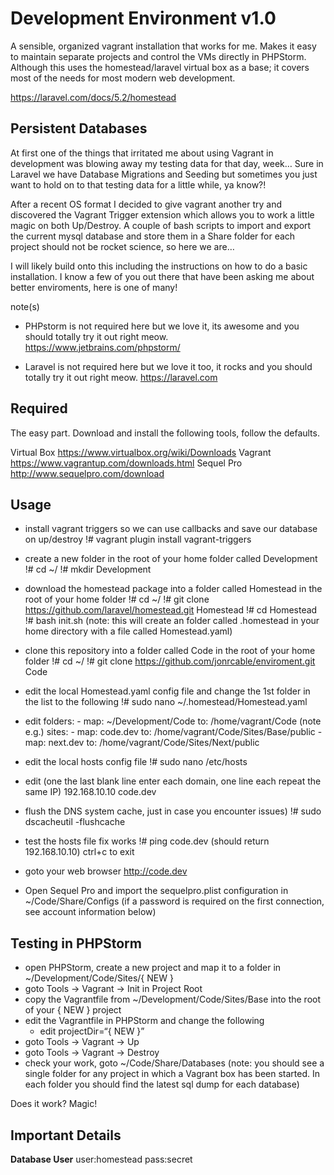 Development Environment v1.0
===========

A sensible, organized vagrant installation that works for me. Makes it easy to maintain separate projects and control the VMs directly in PHPStorm. Although this uses the homestead/laravel virtual box as a base; it covers most of the needs for most modern web development. 

https://laravel.com/docs/5.2/homestead

## Persistent Databases
At first one of the things that irritated me about using Vagrant in development was blowing away my testing data for that day, week… Sure in Laravel we have Database Migrations and Seeding but sometimes you just want to hold on to that testing data for a little while, ya know?!

After a recent OS format I decided to give vagrant another try and discovered the Vagrant Trigger extension which allows you to work a little magic on both Up/Destroy. A couple of bash scripts to import and export the current mysql database and store them in a Share folder for each project should not be rocket science, so here we are…  

I will likely build onto this including the instructions on how to do a basic installation. I know a few of you out there that have been asking me about better enviroments, here is one of many!

note(s)
- PHPstorm is not required here but we love it, its awesome and you should totally try it out right meow.
https://www.jetbrains.com/phpstorm/

- Laravel is not required here but we love it too, it rocks and you should totally try it out right meow.
https://laravel.com

## Required 
The easy part. Download and install the following tools, follow the defaults.

Virtual Box
https://www.virtualbox.org/wiki/Downloads
Vagrant
https://www.vagrantup.com/downloads.html
Sequel Pro
http://www.sequelpro.com/download

## Usage
- install vagrant triggers so we can use callbacks and save our database on up/destroy
	!# vagrant plugin install vagrant-triggers

- create a new folder in the root of your home folder called Development
	!# cd ~/
	!# mkdir Development

- download the homestead package into a folder called Homestead in the root of your home folder
	!# cd ~/
	!# git clone https://github.com/laravel/homestead.git Homestead
	!# cd Homestead
	!# bash init.sh
	(note: this will create an folder called .homestead in your home directory with a file called Homestead.yaml)

- clone this repository into a folder called Code in the root of your home folder
	!# cd ~/
	!# git clone https://github.com/jonrcable/enviroment.git Code

- edit the local Homestead.yaml config file and change the 1st folder in the list to the following 
 !# sudo nano ~/.homestead/Homestead.yaml
 + edit
	folders:
		- map: ~/Development/Code
		  to:  /home/vagrant/Code
 (note e.g.)
	sites:
		- map: code.dev
		  to:  /home/vagrant/Code/Sites/Base/public
		- map: next.dev
		  to:  /home/vagrant/Code/Sites/Next/public

- edit the local hosts config file 
 !# sudo nano /etc/hosts
 + edit (one the last blank line enter each domain, one line each repeat the same IP)
	192.168.10.10 code.dev

- flush the DNS system cache, just in case you encounter issues)
!# sudo dscacheutil -flushcache

- test the hosts file fix works
 !# ping code.dev
 (should return 192.168.10.10) ctrl+c to exit

- goto your web browser
http://code.dev

- Open Sequel Pro and import the sequelpro.plist configuration in ~/Code/Share/Configs
(if a password is required on the first connection, see account information below)

## Testing in PHPStorm
- open PHPStorm, create a new project and map it to a folder in ~/Development/Code/Sites/{ NEW }
- goto Tools -> Vagrant -> Init in Project Root
- copy the Vagrantfile from ~/Development/Code/Sites/Base into the root of your { NEW } project
- edit the Vagrantfile in PHPStorm and change the following
  + edit
	projectDir=“{ NEW }”
- goto Tools -> Vagrant -> Up
- goto Tools -> Vagrant -> Destroy
- check your work, goto ~/Code/Share/Databases
	(note: you should see a single folder for any project in which a Vagrant box has been started. In each folder you should find the latest sql dump for each database)

Does it work? 
Magic!

## Important Details
**Database User**
user:homestead
pass:secret
